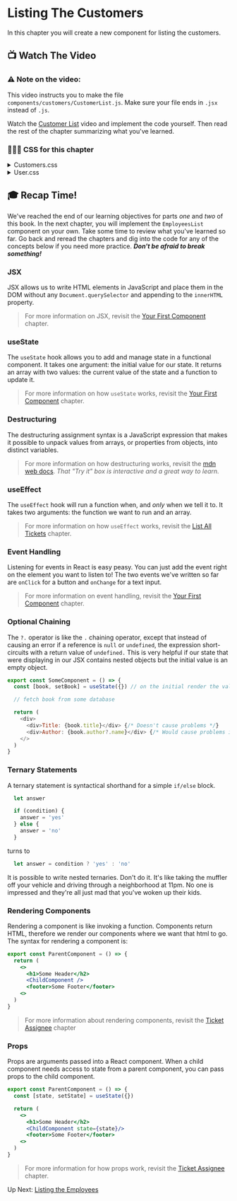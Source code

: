 # Listing The Customers
In this chapter you will create a new component for listing the customers.

## 📺 Watch The Video

### ⚠️ Note on the video: 
This video instructs you to make the file `components/customers/CustomerList.js`. Make sure your file ends in `.jsx` instead of `.js`.

Watch the [Customer List](https://youtu.be/JijX33KjDP4?si=Rj_Pp6-twBP4weVf) video and implement the code yourself. Then read the rest of the chapter summarizing what you've learned.

### 🔸🔻🔹 CSS for this chapter
<details>
  <summary>Customers.css</summary>

  ```css
    .customers {
      display: flex;
      flex-direction: row;
      flex-wrap: wrap;
      justify-content: space-between;
      margin: 3rem;
    }

    .customers > * {
      flex-basis: 31%;
      margin: 0.5rem;
    }
  ```
</details>

<details>
  <summary>User.css</summary>

  ```css
    .user {
      background-color: var(--white);
      border: 1px solid var(--outline);
      border-radius: 0.5rem;
      padding: 1rem;
    }

    .user-info {
      color: var(--info);
      font-family: "Roboto", sans-serif;
    }
  ```
</details>

## 🎓 Recap Time!
We've reached the end of our learning objectives for parts _one_ and _two_ of this book. In the next chapter, you will implement the `EmployeesList` component on your own. Take some time to review what you've learned so far. Go back and reread the chapters and dig into the code for any of the concepts below if you need more practice. ***Don't be afraid to break something!***

### JSX
JSX allows us to write HTML elements in JavaScript and place them in the DOM without any `Document.querySelector` and appending to the `innerHTML` property.

>For more information on JSX, revisit the [Your First Component](./REPAIR_FIRST_COMPONENT.md#component-structure-and-jsx) chapter.

### useState
The `useState` hook allows you to add and manage state in a functional component. It takes one argument: the initial value for our state. It returns an array with two values: the current value of the state and a function to update it.

>For more information on how `useState` works, revisit the [Your First Component](./REPAIR_FIRST_COMPONENT.md#state-changed) chapter.

### Destructuring
The destructuring assignment syntax is a JavaScript expression that makes it possible to unpack values from arrays, or properties from objects, into distinct variables.

>For more information on how destructuring works, revisit the [mdn web docs](https://developer.mozilla.org/en-US/docs/Web/JavaScript/Reference/Operators/Destructuring_assignment). _That "Try it" box is interactive and a great way to learn._

### useEffect
The `useEffect` hook will run a function when, and _only_ when we tell it to. It takes two arguments: the function we want to run and an array. 

>For more information on how `useEffect` works, revisit the [List All Tickets](./REPAIR_ALL_TICKETS.md#useeffect) chapter.

### Event Handling
Listening for events in React is easy peasy. You can just add the event right on the element you want to listen to!
The two events we've written so far are `onClick` for a button and `onChange` for a text input.

>For more information on event handling, revisit the [Your First Component](./REPAIR_FIRST_COMPONENT.md#event-listener) chapter.

### Optional Chaining
The `?.` operator is like the `.` chaining operator, except that instead of causing an error if a reference is `null` or `undefined`, the expression short-circuits with a return value of `undefined.` This is very helpful if our state that were displaying in our JSX contains nested objects but the initial value is an empty object. 

```javascript
export const SomeComponent = () => {
  const [book, setBook] = useState({}) // on the initial render the value of book will be {}

  // fetch book from some database

  return (
    <div>
      <div>Title: {book.title}</div> {/* Doesn't cause problems */}
      <div>Author: {book.author?.name}</div> {/* Would cause problems if not for ?. */}
    </>
  )
}
```

### Ternary Statements
A ternary statement is syntactical shorthand for a simple `if/else` block. 

```javascript
  let answer

  if (condition) {
    answer = 'yes'
  } else {
    answer = 'no'
  }
```
turns to 
```javascript
  let answer = condition ? 'yes' : 'no'
```

It is possible to write nested ternaries. Don't do it. It's like taking the muffler off your vehicle and driving through a neighborhood at 11pm. No one is impressed and they're all just mad that you've woken up their kids. 

### Rendering Components
Rendering a component is like invoking a function. Components return HTML, therefore we render our components where we want that html to go. The syntax for rendering a component is:

```jsx
export const ParentComponent = () => {
  return (
    <>
      <h1>Some Header</h2>
      <ChildComponent />
      <footer>Some Footer</footer>
    <>
  )
}
```

>For more information about rendering components, revisit the [Ticket Assignee](./REPAIR_TICKET_ASSIGNEE.md#rendering-the-ticketlist-component) chapter

### Props
Props are arguments passed into a React component. When a child component needs access to state from a parent component, you can pass props to the child component.

```jsx
export const ParentComponent = () => {
  const [state, setState] = useState({})

  return (
    <>
      <h1>Some Header</h2>
      <ChildComponent state={state}/>
      <footer>Some Footer</footer>
    <>
  )
}
```

>For more information for how props work, revisit the [Ticket Assignee](./REPAIR_TICKET_ASSIGNEE.md#props) chapter.

Up Next: [Listing the Employees](./REPAIR_EMPLOYEE_LIST.md)